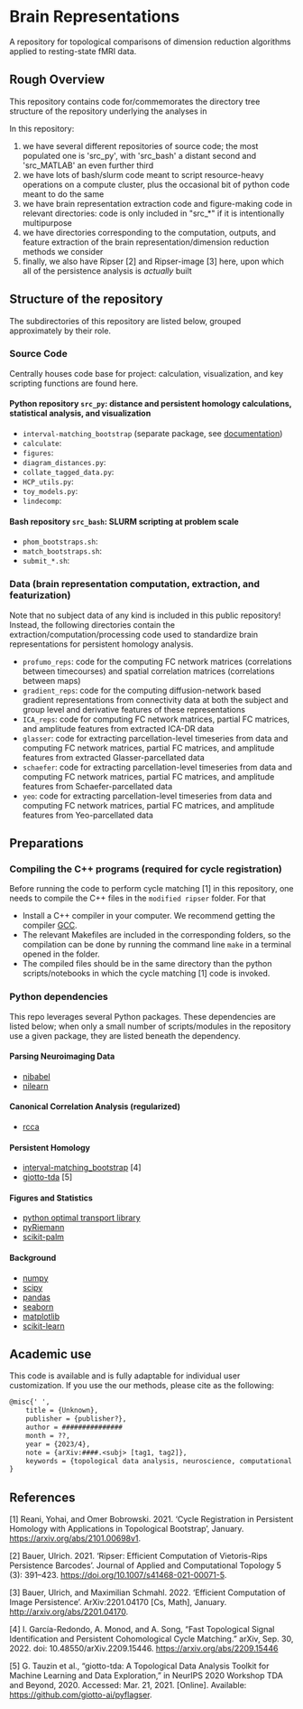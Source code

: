 # Brain Representations
A repository for topological comparisons of dimension reduction algorithms applied to resting-state fMRI data.

## Rough Overview
This repository contains code for/commemorates the directory tree structure of the repository underlying the analyses in <at least one untitled future paper.>

In this repository:
1. we have several different repositories of source code; the most populated one is 'src_py', with 'src_bash' a distant second and 'src_MATLAB' an even further third
2. we have lots of bash/slurm code meant to script resource-heavy operations on a compute cluster, plus the occasional bit of python code meant to do the same
3. we have brain representation extraction code and figure-making code in relevant directories: code is only included in "src_\*" if it is intentionally multipurpose
4. we have directories corresponding to the computation, outputs, and feature extraction of the brain representation/dimension reduction methods we consider
5. finally, we also have Ripser [2] and Ripser-image [3] here, upon which all of the persistence analysis is *actually* built

## Structure of the repository

The subdirectories of this repository are listed below, grouped approximately by their role.

### Source Code
Centrally houses code base for project: calculation, visualization, and key scripting functions are found here.
#### Python repository `src_py`: distance and persistent homology calculations, statistical analysis, and visualization
- `interval-matching_bootstrap` (separate package, see [documentation](https://github.com/tyo8/interval-matching_bootstrap))
- `calculate`:
- `figures`:
- `diagram_distances.py`:
- `collate_tagged_data.py`:
- `HCP_utils.py`:
- `toy_models.py`:
- `lindecomp`:
#### Bash repository `src_bash`: SLURM scripting at problem scale
- `phom_bootstraps.sh`:
- `match_bootstraps.sh`:
- `submit_*.sh`:

### Data (brain representation computation, extraction, and featurization)
Note that no subject data of any kind is included in this public repository! Instead, the following directories contain the extraction/computation/processing code used to standardize brain representations for persistent homology analysis.
- `profumo_reps`: code for the computing FC network matrices (correlations between timecourses) and spatial correlation matrices (correlations between maps)
- `gradient_reps`: code for the computing diffusion-network based gradient representations from connectivity data at both the subject and group level and derivative features of these representations
- `ICA_reps`: code for computing FC network matrices, partial FC matrices, and amplitude features from extracted ICA-DR data
- `glasser`: code for extracting parcellation-level timeseries from data and computing FC network matrices, partial FC matrices, and amplitude features from extracted Glasser-parcellated data
- `schaefer`: code for extracting parcellation-level timeseries from data and computing FC network matrices, partial FC matrices, and amplitude features from Schaefer-parcellated data
- `yeo`: code for extracting parcellation-level timeseries from data and computing FC network matrices, partial FC matrices, and amplitude features from Yeo-parcellated data

## Preparations

### Compiling the C++ programs (required for cycle registration)
Before running the code to perform cycle matching [1] in this repository, one needs to compile the C++ files in the `modified ripser` folder. For that
- Install a C++ compiler in your computer. We recommend getting the compiler [GCC](https://gcc.gnu.org/).
- The relevant Makefiles are included in the corresponding folders, so the compilation can be done by running the command line `make` in a terminal opened in the folder. 
- The compiled files should be in the same directory than the python scripts/notebooks in which the cycle matching [1] code is invoked.

### Python dependencies
This repo leverages several Python packages. These dependencies are listed below; when only a small number of scripts/modules in the repository use a given package, they are listed beneath the dependency.

#### Parsing Neuroimaging Data
- [nibabel](https://nipy.org/nibabel/)
- [nilearn](https://nilearn.github.io/stable/index.html)
	
#### Canonical Correlation Analysis (regularized)
- [rcca](https://github.com/gallantlab/pyrcca)
	
#### Persistent Homology
- [interval-matching_bootstrap](https://github.com/tyo8/interval-matching_bootstrap) [4]
- [giotto-tda](https://giotto-ai.github.io/gtda-docs/0.5.1/library.html) [5]
	
#### Figures and Statistics
- [python optimal transport library](https://pythonot.github.io/index.html)
- [pyRiemann](???)
- [scikit-palm](???)
	
#### Background
- [numpy](https://numpy.org/)
- [scipy](https://scipy.org/)
- [pandas](https://pandas.pydata.org/)
- [seaborn](https://seaborn.pydata.org/)
- [matplotlib](https://matplotlib.org/stable/index.html)
- [scikit-learn](https://scikit-learn.org/stable/)

## Academic use

This code is available and is fully adaptable for individual user customization. If you use the our methods, please cite as the following:



```tex
@misc{' ',
	title = {Unknown},
	publisher = {publisher?},
	author = ###############
	month = ??,
	year = {2023/4},
	note = {arXiv:####.<subj> [tag1, tag2]},
	keywords = {topological data analysis, neuroscience, computational topology, persistent homology, functional connectivity, dimension reduction},
}
```

## References
[1] Reani, Yohai, and Omer Bobrowski. 2021. ‘Cycle Registration in Persistent Homology with Applications in Topological Bootstrap’, January. https://arxiv.org/abs/2101.00698v1.

[2] Bauer, Ulrich. 2021. ‘Ripser: Efficient Computation of Vietoris-Rips Persistence Barcodes’. Journal of Applied and Computational Topology 5 (3): 391–423. https://doi.org/10.1007/s41468-021-00071-5.

[3] Bauer, Ulrich, and Maximilian Schmahl. 2022. ‘Efficient Computation of Image Persistence’. ArXiv:2201.04170 [Cs, Math], January. http://arxiv.org/abs/2201.04170.

[4] I. García-Redondo, A. Monod, and A. Song, “Fast Topological Signal Identification and Persistent Cohomological Cycle Matching.” arXiv, Sep. 30, 2022. doi: 10.48550/arXiv.2209.15446. https://arxiv.org/abs/2209.15446

[5] G. Tauzin et al., “giotto-tda: A Topological Data Analysis Toolkit for Machine Learning and Data Exploration,” in NeurIPS 2020 Workshop TDA and Beyond, 2020. Accessed: Mar. 21, 2021. [Online]. Available: https://github.com/giotto-ai/pyflagser.
